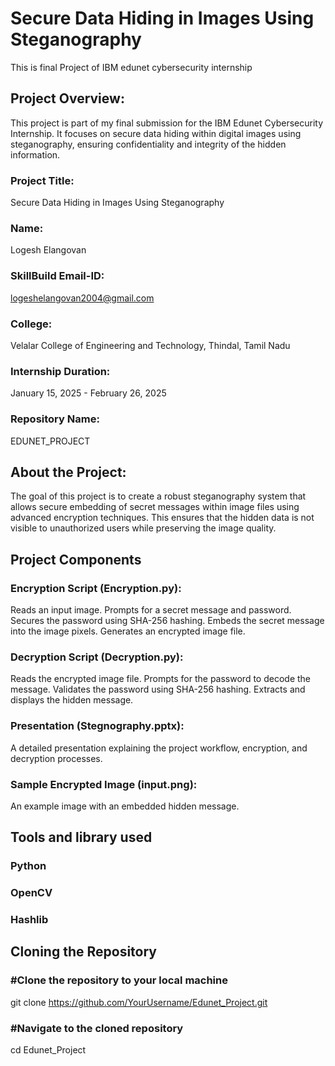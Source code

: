 # Secure Data Hiding in Images Using Steganography
This is final Project of IBM edunet cybersecurity internship

## Project Overview:
This project is part of my final submission for the IBM Edunet Cybersecurity Internship. It focuses on secure data hiding within digital images using steganography, ensuring confidentiality and integrity of the hidden information.

### Project Title: 
Secure Data Hiding in Images Using Steganography

### Name:
Logesh Elangovan

### SkillBuild Email-ID:
logeshelangovan2004@gmail.com

### College: 
Velalar College of Engineering and Technology, Thindal, Tamil Nadu

### Internship Duration: 
January 15, 2025 - February 26, 2025

### Repository Name: 
EDUNET_PROJECT

## About the Project:
The goal of this project is to create a robust steganography system that allows secure embedding of secret messages within image files using advanced encryption techniques. This ensures that the hidden data is not visible to unauthorized users while preserving the image quality.

## Project Components
### Encryption Script (Encryption.py):

Reads an input image.
Prompts for a secret message and password.
Secures the password using SHA-256 hashing.
Embeds the secret message into the image pixels.
Generates an encrypted image file.

### Decryption Script (Decryption.py):

Reads the encrypted image file.
Prompts for the password to decode the message.
Validates the password using SHA-256 hashing.
Extracts and displays the hidden message.

### Presentation (Stegnography.pptx):

A detailed presentation explaining the project workflow, encryption, and decryption processes.

### Sample Encrypted Image (input.png):

An example image with an embedded hidden message.

## Tools and library used
### Python
### OpenCV
### Hashlib

##  Cloning the Repository
### #Clone the repository to your local machine

git clone https://github.com/YourUsername/Edunet_Project.git

### #Navigate to the cloned repository

cd Edunet_Project

